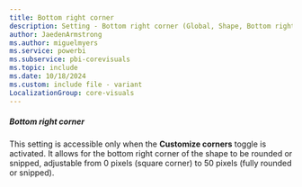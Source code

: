 ```yaml
---
title: Bottom right corner
description: Setting - Bottom right corner (Global, Shape, Bottom right corner)
author: JaedenArmstrong
ms.author: miguelmyers
ms.service: powerbi
ms.subservice: pbi-corevisuals
ms.topic: include
ms.date: 10/18/2024
ms.custom: include file - variant
LocalizationGroup: core-visuals
---
```

##### Bottom right corner

This setting is accessible only when the **Customize corners** toggle is activated. It allows for the bottom right corner of the shape to be rounded or snipped, adjustable from 0 pixels (square corner) to 50 pixels (fully rounded or snipped).
